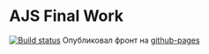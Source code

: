 # AJS Final Work
[![Build status](https://ci.appveyor.com/api/projects/status/1pdlaj0vv3eby4ww?svg=true)](https://ci.appveyor.com/project/igrkirillov/lesson-organazer-frontend)
Опубликовал фронт на [github-pages](https://igrkirillov.github.io/lesson-organazer-frontend/#)
